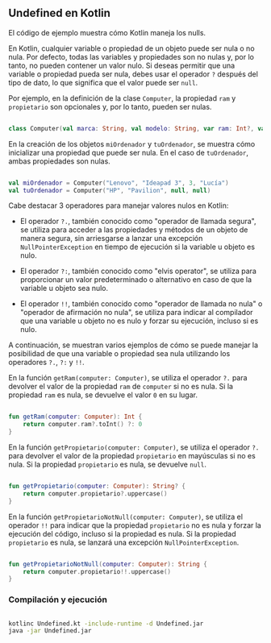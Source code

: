 ## Undefined en Kotlin

El código de ejemplo muestra cómo Kotlin maneja los nulls.

En Kotlin, cualquier variable o propiedad de un objeto puede ser nula o no nula. Por defecto, todas las variables y propiedades son no nulas y, por lo tanto, no pueden contener un valor nulo. Si deseas permitir que una variable o propiedad pueda ser nula, debes usar el operador `?` después del tipo de dato, lo que significa que el valor puede ser `null`.

Por ejemplo, en la definición de la clase `Computer`, la propiedad `ram` y `propietario` son opcionales y, por lo tanto, pueden ser nulas.

```kotlin

class Computer(val marca: String, val modelo: String, var ram: Int?, var propietario: String?)
```



En la creación de los objetos `miOrdenador` y `tuOrdenador`, se muestra cómo inicializar una propiedad que puede ser nula. En el caso de `tuOrdenador`, ambas propiedades son nulas.

```kotlin

val miOrdenador = Computer("Lenovo", "Ideapad 3", 3, "Lucía")
val tuOrdenador = Computer("HP", "Pavilion", null, null)
```

Cabe destacar 3 operadores para manejar valores nulos en Kotlin:

- El operador `?.`, también conocido como "operador de llamada segura", se utiliza para acceder a las propiedades y métodos de un objeto de manera segura, sin arriesgarse a lanzar una excepción `NullPointerException` en tiempo de ejecución si la variable u objeto es nulo.

- El operador `?:`, también conocido como "elvis operator", se utiliza para proporcionar un valor predeterminado o alternativo en caso de que la variable u objeto sea nulo.



- El operador `!!`, también conocido como "operador de llamada no nula" o "operador de afirmación no nula", se utiliza para indicar al compilador que una variable u objeto no es nulo y forzar su ejecución, incluso si es nulo.



A continuación, se muestran varios ejemplos de cómo se puede manejar la posibilidad de que una variable o propiedad sea nula utilizando los operadores `?.`, `?:` y `!!`. 

En la función `getRam(computer: Computer)`, se utiliza el operador `?.` para devolver el valor de la propiedad `ram` de `computer` si no es nula. Si la propiedad `ram` es nula, se devuelve el valor `0` en su lugar.

```kotlin

fun getRam(computer: Computer): Int {
    return computer.ram?.toInt() ?: 0
}
```



En la función `getPropietario(computer: Computer)`, se utiliza el operador `?.` para devolver el valor de la propiedad `propietario` en mayúsculas si no es nula. Si la propiedad `propietario` es nula, se devuelve `null`.

```kotlin

fun getPropietario(computer: Computer): String? {
    return computer.propietario?.uppercase()
}
```




En la función `getPropietarioNotNull(computer: Computer)`, se utiliza el operador `!!` para indicar que la propiedad `propietario` no es nula y forzar la ejecución del código, incluso si la propiedad es nula. Si la propiedad `propietario` es nula, se lanzará una excepción `NullPointerException`.

```kotlin

fun getPropietarioNotNull(computer: Computer): String {
    return computer.propietario!!.uppercase()
}
```

### Compilación y ejecución
```bash

kotlinc Undefined.kt -include-runtime -d Undefined.jar
java -jar Undefined.jar
```
